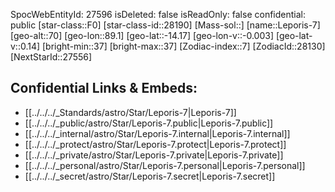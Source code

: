 ﻿---
location: [-14.17,-89.1,70]
type: Star
tags:
- astro/Star

---
SpocWebEntityId: 27596
isDeleted: false
isReadOnly: false
confidential: public
[star-class::F0]
[star-class-id::28190]
[Mass-sol::]
[name::Leporis-7]
[geo-alt::70]
[geo-lon::89.1]
[geo-lat::-14.17]
[geo-lon-v::-0.003]
[geo-lat-v::0.14]
[bright-min::37]
[bright-max::37]
[Zodiac-index::7]
[ZodiacId::28130]
[NextStarId::27556]



## Confidential Links & Embeds: 
- [[../../../_Standards/astro/Star/Leporis-7|Leporis-7]] 
- [[../../../_public/astro/Star/Leporis-7.public|Leporis-7.public]] 
- [[../../../_internal/astro/Star/Leporis-7.internal|Leporis-7.internal]] 
- [[../../../_protect/astro/Star/Leporis-7.protect|Leporis-7.protect]] 
- [[../../../_private/astro/Star/Leporis-7.private|Leporis-7.private]] 
- [[../../../_personal/astro/Star/Leporis-7.personal|Leporis-7.personal]] 
- [[../../../_secret/astro/Star/Leporis-7.secret|Leporis-7.secret]] 
